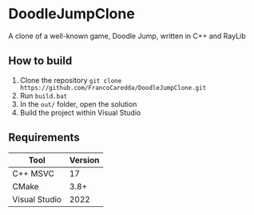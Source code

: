 # DoodleJumpClone
A clone of a well-known game, Doodle Jump, written in C++ and RayLib  
## How to build
1. Clone the repository `git clone https://github.com/FrancoCaredda/DoodleJumpClone.git`
2. Run `build.bat`
3. In the `out/` folder, open the solution
4. Build the project within Visual Studio
## Requirements
|Tool|Version|
|--|--|
|C++ MSVC|17|
|CMake|3.8+|
|Visual Studio|2022|